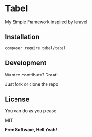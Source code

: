 # Tabel

My Simple Framework inspired by laravel 


## Installation
```
composer require tabel/tabel
```
## Development

Want to contribute? Great!

Just fork or clone the repo

## License

You can do as you please

MIT

**Free Software, Hell Yeah!**

